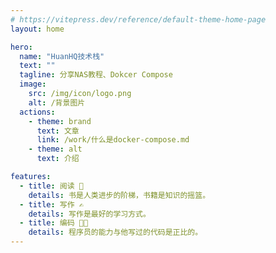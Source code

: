 ```yaml
---
# https://vitepress.dev/reference/default-theme-home-page
layout: home

hero:
  name: "HuanHQ技术栈"
  text: ""
  tagline: 分享NAS教程、Dokcer Compose
  image: 
    src: /img/icon/logo.png
    alt: /背景图片
  actions:
    - theme: brand
      text: 文章
      link: /work/什么是docker-compose.md
    - theme: alt
      text: 介绍

features:
  - title: 阅读 📖
    details: 书是人类进步的阶梯，书籍是知识的摇篮。
  - title: 写作 ✍️
    details: 写作是最好的学习方式。
  - title: 编码 🧑‍💻
    details: 程序员的能力与他写过的代码是正比的。
---
```


